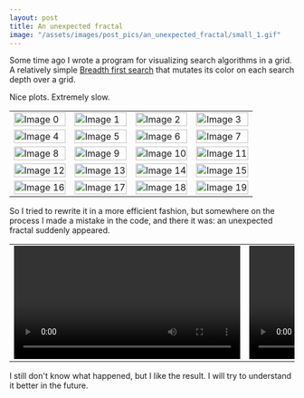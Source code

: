 ```yaml
---
layout: post
title: An unexpected fractal
image: "/assets/images/post_pics/an_unexpected_fractal/small_1.gif"
---
```


Some time ago I wrote a program for visualizing search algorithms in a grid. A relatively simple [Breadth first search](https://en.wikipedia.org/wiki/Breadth-first_search) that mutates its color on each search depth over a grid.

Nice plots. Extremely slow.

<table>
  <tr>
    <td><img src="{{ site.baseurl }}/assets/images/post_pics/an_unexpected_fractal/0.jpg" alt="Image 0" style="max-width: 200px; max-height: 200px; width: 100%; height: auto;"></td>       
    <td><img src="{{ site.baseurl }}/assets/images/post_pics/an_unexpected_fractal/1.jpg" alt="Image 1" style="max-width: 200px; max-height: 200px; width: 100%; height: auto;"></td>       
    <td><img src="{{ site.baseurl }}/assets/images/post_pics/an_unexpected_fractal/10.jpg" alt="Image 2" style="max-width: 200px; max-height: 200px; width: 100%; height: auto;"></td>      
    <td><img src="{{ site.baseurl }}/assets/images/post_pics/an_unexpected_fractal/11.jpg" alt="Image 3" style="max-width: 200px; max-height: 200px; width: 100%; height: auto;"></td>      
  </tr>
  <tr>
    <td><img src="{{ site.baseurl }}/assets/images/post_pics/an_unexpected_fractal/12.jpg" alt="Image 4" style="max-width: 200px; max-height: 200px; width: 100%; height: auto;"></td>      
    <td><img src="{{ site.baseurl }}/assets/images/post_pics/an_unexpected_fractal/13.jpg" alt="Image 5" style="max-width: 200px; max-height: 200px; width: 100%; height: auto;"></td>      
    <td><img src="{{ site.baseurl }}/assets/images/post_pics/an_unexpected_fractal/14.jpg" alt="Image 6" style="max-width: 200px; max-height: 200px; width: 100%; height: auto;"></td>      
    <td><img src="{{ site.baseurl }}/assets/images/post_pics/an_unexpected_fractal/15.jpg" alt="Image 7" style="max-width: 200px; max-height: 200px; width: 100%; height: auto;"></td>      
  </tr>
  <tr>
    <td><img src="{{ site.baseurl }}/assets/images/post_pics/an_unexpected_fractal/16.jpg" alt="Image 8" style="max-width: 200px; max-height: 200px; width: 100%; height: auto;"></td>
    <td><img src="{{ site.baseurl }}/assets/images/post_pics/an_unexpected_fractal/17.jpg" alt="Image 9" style="max-width: 200px; max-height: 200px; width: 100%; height: auto;"></td>
    <td><img src="{{ site.baseurl }}/assets/images/post_pics/an_unexpected_fractal/18.jpg" alt="Image 10" style="max-width: 200px; max-height: 200px; width: 100%; height: auto;"></td>
    <td><img src="{{ site.baseurl }}/assets/images/post_pics/an_unexpected_fractal/19.jpg" alt="Image 11" style="max-width: 200px; max-height: 200px; width: 100%; height: auto;"></td>
  </tr>
  <tr>
    <td><img src="{{ site.baseurl }}/assets/images/post_pics/an_unexpected_fractal/2.jpg" alt="Image 12" style="max-width: 200px; max-height: 200px; width: 100%; height: auto;"></td>
    <td><img src="{{ site.baseurl }}/assets/images/post_pics/an_unexpected_fractal/3.jpg" alt="Image 13" style="max-width: 200px; max-height: 200px; width: 100%; height: auto;"></td>
    <td><img src="{{ site.baseurl }}/assets/images/post_pics/an_unexpected_fractal/4.jpg" alt="Image 14" style="max-width: 200px; max-height: 200px; width: 100%; height: auto;"></td>
    <td><img src="{{ site.baseurl }}/assets/images/post_pics/an_unexpected_fractal/5.jpg" alt="Image 15" style="max-width: 200px; max-height: 200px; width: 100%; height: auto;"></td>
  </tr>
  <tr>
    <td><img src="{{ site.baseurl }}/assets/images/post_pics/an_unexpected_fractal/6.jpg" alt="Image 16" style="max-width: 200px; max-height: 200px; width: 100%; height: auto;"></td>
    <td><img src="{{ site.baseurl }}/assets/images/post_pics/an_unexpected_fractal/7.jpg" alt="Image 17" style="max-width: 200px; max-height: 200px; width: 100%; height: auto;"></td>
    <td><img src="{{ site.baseurl }}/assets/images/post_pics/an_unexpected_fractal/8.jpg" alt="Image 18" style="max-width: 200px; max-height: 200px; width: 100%; height: auto;"></td>
    <td><img src="{{ site.baseurl }}/assets/images/post_pics/an_unexpected_fractal/9.jpg" alt="Image 19" style="max-width: 200px; max-height: 200px; width: 100%; height: auto;"></td>
  </tr>
</table>


So I tried to rewrite it in a more efficient fashion, but somewhere on the process I made a mistake in the code, and there it was: an unexpected fractal suddenly appeared.

<table>
  <tr>
    <td>
      <video autoplay loop controls style=" height: 200px; width: auto;">
        <source src="{{ site.baseurl }}/assets/images/post_pics/an_unexpected_fractal/small_0.mp4" type="video/mp4">
        Your browser does not support the video tag.
      </video>
    </td>
    <td>
      <video autoplay loop controls style=" height: 200px; width: auto;">
        <source src="{{ site.baseurl }}/assets/images/post_pics/an_unexpected_fractal/small_1.mp4" type="video/mp4">
        Your browser does not support the video tag.
      </video>
    </td>
    <td>
      <video autoplay loop controls style=" height: 200px; width: auto;">
        <source src="{{ site.baseurl }}/assets/images/post_pics/an_unexpected_fractal/small_2.mp4" type="video/mp4">
        Your browser does not support the video tag.
      </video>
    </td>
    <td>
      <video autoplay loop controls style=" height: 200px; width: auto;">
        <source src="{{ site.baseurl }}/assets/images/post_pics/an_unexpected_fractal/small_3.mp4" type="video/mp4">
        Your browser does not support the video tag.
      </video>
    </td>
  </tr>
</table>


I still don't know what happened, but I like the result. I will try to understand it better in the future.